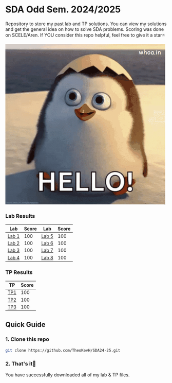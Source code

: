 # SDA Odd Sem. 2024/2025
Repository to store my past lab and TP solutions. You can view my solutions and get the general idea on how to solve SDA problems. Scoring was done on SCELE/Aren. If YOU consider this repo helpful, feel free to give it a star⭐

![hello](/assets/penguin.gif)

### Lab Results
| Lab | Score | Lab | Score | 
| -- | -- | -- | -- |
| [Lab 1](Lab1.java) | 100 | [Lab 5](Lab5.java) | 100 |
| [Lab 2](Lab2.java) | 100 | [Lab 6](Lab6.java) | 100 |
| [Lab 3](Lab3.java) | 100 | [Lab 7](Lab7.java) | 100 |
| [Lab 4](Lab4.java) | 100 | [Lab 8](Lab8.java) | 100 |

### TP Results
| TP | Score |
| -- | -- |
| [TP1](TP1.java) | 100 |
| [TP2](TP2.java) | 100 |
| [TP3](TP3.java) | 100 |

## Quick Guide

### 1. Clone this repo
```bash
git clone https://github.com/TheoKevH/SDA24-25.git
```

### 2. That's it🙏
You have successfully downloaded all of my lab & TP files.